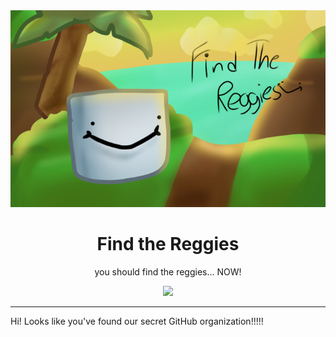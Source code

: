 <div align="center">
<img src="thumbnail.png">
<h1>Find the Reggies</h1>
<p>you should find the reggies... NOW!</p>
<a href="https://www.roblox.com/games/7967866040">
<img src="https://img.shields.io/badge/Play%20on-Roblox-black?style=for-the-badge&logo=roblox">
</a>
</div>

---

Hi!
Looks like you've found our secret GitHub organization!!!!!
